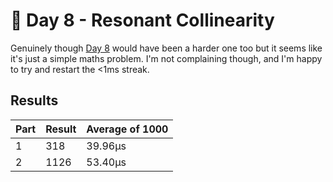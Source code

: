 # 🎄 Day 8 - Resonant Collinearity

Genuinely though [Day 8](https://adventofcode.com/2024/day/8) would have been a harder one too but it seems like it's just a simple maths problem. I'm not complaining though, and I'm happy to try and restart the <1ms streak.

## Results

| Part | Result | Average of 1000 |
| ---- | ------ | --------------- |
| 1    | 318    | 39.96µs         |
| 2    | 1126   | 53.40µs         |
